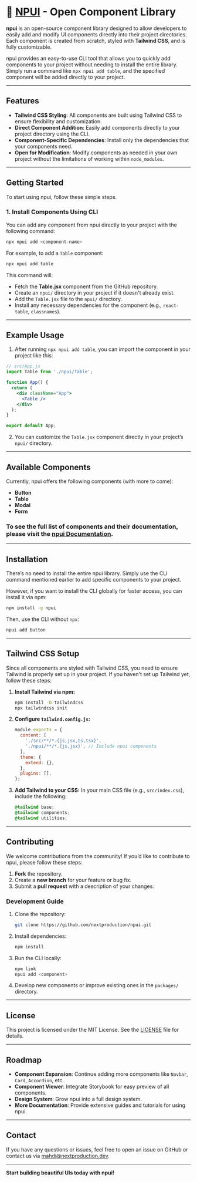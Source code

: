 # **🧩 [NPUI](https://nextproduction.dev/npui)  - Open Component Library**

**npui** is an open-source component library designed to allow developers to easily add and modify UI components directly into their project directories. Each component is created from scratch, styled with **Tailwind CSS**, and is fully customizable.

npui provides an easy-to-use CLI tool that allows you to quickly add components to your project without needing to install the entire library. Simply run a command like `npx npui add table`, and the specified component will be added directly to your project.

---

## **Features**
- **Tailwind CSS Styling**: All components are built using Tailwind CSS to ensure flexibility and customization.
- **Direct Component Addition**: Easily add components directly to your project directory using the CLI.
- **Component-Specific Dependencies**: Install only the dependencies that your components need.
- **Open for Modification**: Modify components as needed in your own project without the limitations of working within `node_modules`.

---

## **Getting Started**

To start using npui, follow these simple steps.

### **1. Install Components Using CLI**

You can add any component from npui directly to your project with the following command:

```bash
npx npui add <component-name>
```

For example, to add a `Table` component:

```bash
npx npui add table
```

This command will:
- Fetch the **Table.jsx** component from the GitHub repository.
- Create an `npui/` directory in your project if it doesn't already exist.
- Add the `Table.jsx` file to the `npui/` directory.
- Install any necessary dependencies for the component (e.g., `react-table`, `classnames`).

---

## **Example Usage**

1. After running `npx npui add table`, you can import the component in your project like this:

```jsx
// src/App.js
import Table from './npui/Table';

function App() {
  return (
    <div className="App">
      <Table />
    </div>
  );
}

export default App;
```

2. You can customize the `Table.jsx` component directly in your project’s `npui/` directory.

---

## **Available Components**

Currently, npui offers the following components (with more to come):
- **Button**
- **Table**
- **Modal**
- **Form**

### **To see the full list** of components and their documentation, please visit the [npui Documentation](https://nextproduction.dev/npui).

---

## **Installation**

There’s no need to install the entire npui library. Simply use the CLI command mentioned earlier to add specific components to your project.

However, if you want to install the CLI globally for faster access, you can install it via npm:

```bash
npm install -g npui
```

Then, use the CLI without `npx`:

```bash
npui add button
```

---

## **Tailwind CSS Setup**

Since all components are styled with Tailwind CSS, you need to ensure Tailwind is properly set up in your project. If you haven't set up Tailwind yet, follow these steps:

1. **Install Tailwind via npm:**
   ```bash
   npm install -D tailwindcss
   npx tailwindcss init
   ```

2. **Configure `tailwind.config.js`:**
   ```js
   module.exports = {
     content: [
       './src/**/*.{js,jsx,ts,tsx}',
       './npui/**/*.{js,jsx}', // Include npui components
     ],
     theme: {
       extend: {},
     },
     plugins: [],
   };
   ```

3. **Add Tailwind to your CSS:**
   In your main CSS file (e.g., `src/index.css`), include the following:
   ```css
   @tailwind base;
   @tailwind components;
   @tailwind utilities;
   ```

---

## **Contributing**

We welcome contributions from the community! If you’d like to contribute to npui, please follow these steps:

1. **Fork** the repository.
2. Create a **new branch** for your feature or bug fix.
3. Submit a **pull request** with a description of your changes.

### **Development Guide**

1. Clone the repository:
   ```bash
   git clone https://github.com/nextproduction/npui.git
   ```

2. Install dependencies:
   ```bash
   npm install
   ```

3. Run the CLI locally:
   ```bash
   npm link
   npui add <component>
   ```

4. Develop new components or improve existing ones in the `packages/` directory.

---

## **License**

This project is licensed under the MIT License. See the [LICENSE](LICENSE) file for details.

---

## **Roadmap**

- **Component Expansion**: Continue adding more components like `Navbar`, `Card`, `Accordion`, etc.
- **Component Viewer**: Integrate Storybook for easy preview of all components.
- **Design System**: Grow npui into a full design system.
- **More Documentation**: Provide extensive guides and tutorials for using npui.

---

## **Contact**

If you have any questions or issues, feel free to open an issue on GitHub or contact us via [mahdi@nextproduction.dev](https://mahdi@nextproduction.dev).

---

**Start building beautiful UIs today with npui!**
